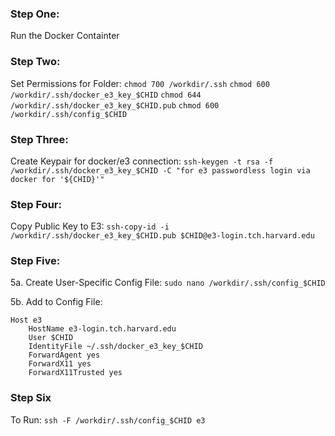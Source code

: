 ### Step One: 
Run the Docker Containter 

### Step Two: 
Set Permissions for Folder:
``` chmod 700 /workdir/.ssh ```
``` chmod 600 /workdir/.ssh/docker_e3_key_$CHID ```
``` chmod 644 /workdir/.ssh/docker_e3_key_$CHID.pub ```
``` chmod 600 /workdir/.ssh/config_$CHID ```

### Step Three:
Create Keypair for docker/e3 connection: ``` ssh-keygen -t rsa -f /workdir/.ssh/docker_e3_key_$CHID -C "for e3 passwordless login via docker for '${CHID}'" ```

### Step Four: 
Copy Public Key to E3: ``` ssh-copy-id -i /workdir/.ssh/docker_e3_key_$CHID.pub $CHID@e3-login.tch.harvard.edu ```

### Step Five:
5a. Create User-Specific Config File: ``` sudo nano /workdir/.ssh/config_$CHID ```

5b. Add to Config File:
```
Host e3
    HostName e3-login.tch.harvard.edu
    User $CHID
    IdentityFile ~/.ssh/docker_e3_key_$CHID
    ForwardAgent yes
    ForwardX11 yes
    ForwardX11Trusted yes
```


### Step Six
To Run: 
``` ssh -F /workdir/.ssh/config_$CHID e3 ```
